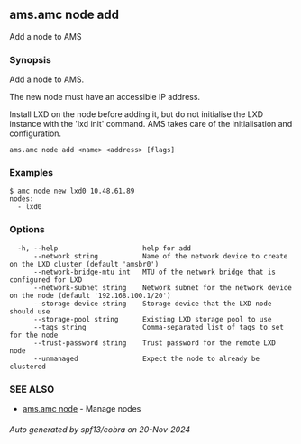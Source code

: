 ## ams.amc node add

Add a node to AMS

### Synopsis

Add a node to AMS.

The new node must have an accessible IP address.

Install LXD on the node before adding it, but do not initialise the LXD instance
with the 'lxd init' command.
AMS takes care of the initialisation and configuration.

```
ams.amc node add <name> <address> [flags]
```

### Examples

```
$ amc node new lxd0 10.48.61.89
nodes:
  - lxd0

```

### Options

```
  -h, --help                     help for add
      --network string           Name of the network device to create on the LXD cluster (default 'amsbr0')
      --network-bridge-mtu int   MTU of the network bridge that is configured for LXD
      --network-subnet string    Network subnet for the network device on the node (default '192.168.100.1/20')
      --storage-device string    Storage device that the LXD node should use
      --storage-pool string      Existing LXD storage pool to use
      --tags string              Comma-separated list of tags to set for the node
      --trust-password string    Trust password for the remote LXD node
      --unmanaged                Expect the node to already be clustered
```

### SEE ALSO

* [ams.amc node](ams.amc_node.md)	 - Manage nodes

###### Auto generated by spf13/cobra on 20-Nov-2024

